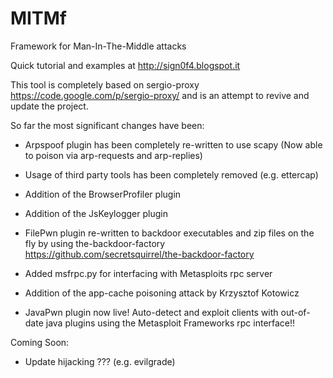 MITMf
=====

Framework for Man-In-The-Middle attacks

Quick tutorial and examples at http://sign0f4.blogspot.it

This tool is completely based on sergio-proxy https://code.google.com/p/sergio-proxy/ and is an attempt to revive and update the project.

So far the most significant changes have been:

- Arpspoof plugin has been completely re-written to use scapy (Now able to poison via arp-requests and arp-replies)

- Usage of third party tools has been completely removed (e.g. ettercap)

- Addition of the BrowserProfiler plugin

- Addition of the JsKeylogger plugin

- FilePwn plugin re-written to backdoor executables and zip files on the fly by using the-backdoor-factory        
https://github.com/secretsquirrel/the-backdoor-factory

- Added msfrpc.py for interfacing with Metasploits rpc server

- Addition of the app-cache poisoning attack by Krzysztof Kotowicz 

- JavaPwn plugin now live! Auto-detect and exploit clients with out-of-date java plugins using the Metasploit Frameworks rpc interface!!

Coming Soon:

- Update hijacking ??? (e.g. evilgrade)
